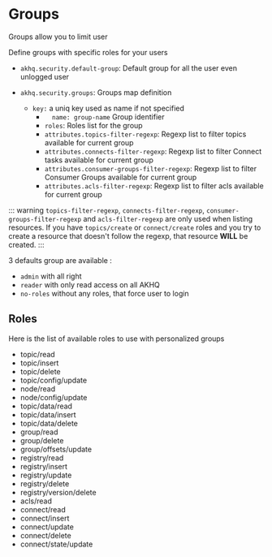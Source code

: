 # Groups

Groups allow you to limit user

Define groups with specific roles for your users
* `akhq.security.default-group`: Default group for all the user even unlogged user

* `akhq.security.groups`: Groups map definition
  * `key:` a uniq key used as name if not specified
    * `  name: group-name` Group identifier
    * `roles`: Roles list for the group
    * `attributes.topics-filter-regexp`: Regexp list to filter topics available for current group
    * `attributes.connects-filter-regexp`: Regexp list to filter Connect tasks available for current group
    * `attributes.consumer-groups-filter-regexp`: Regexp list to filter Consumer Groups available for current group
    * `attributes.acls-filter-regexp`: Regexp list to filter acls available for current group

::: warning
`topics-filter-regexp`, `connects-filter-regexp`, `consumer-groups-filter-regexp` and `acls-filter-regexp` are only used when listing resources.
If you have `topics/create` or `connect/create` roles and you try to create a resource that doesn't follow the regexp, that resource **WILL** be created.
:::

3 defaults group are available :
- `admin` with all right
- `reader` with only read access on all AKHQ
- `no-roles` without any roles, that force user to login

## Roles

Here is the list of available roles to use with personalized groups

- topic/read
- topic/insert
- topic/delete
- topic/config/update
- node/read
- node/config/update
- topic/data/read
- topic/data/insert
- topic/data/delete
- group/read
- group/delete
- group/offsets/update
- registry/read
- registry/insert
- registry/update
- registry/delete
- registry/version/delete
- acls/read
- connect/read
- connect/insert
- connect/update
- connect/delete
- connect/state/update